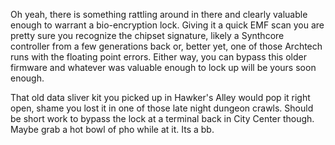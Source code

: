 Oh yeah, there is something rattling around in there and clearly valuable enough to warrant a bio-encryption lock. Giving it a quick EMF scan you are pretty sure you recognize the chipset signature, likely a Synthcore controller from a few generations back or, better yet, one of those Archtech runs with the floating point errors.  Either way, you can bypass this older firmware and whatever was valuable enough to lock up will be yours soon enough.

That old data sliver kit you picked up in Hawker's Alley would pop it right open, shame you lost it in one of those late night dungeon crawls. Should be short work to bypass the lock at a terminal back in City Center though. Maybe grab a hot bowl of pho while at it.
Its a bb.
